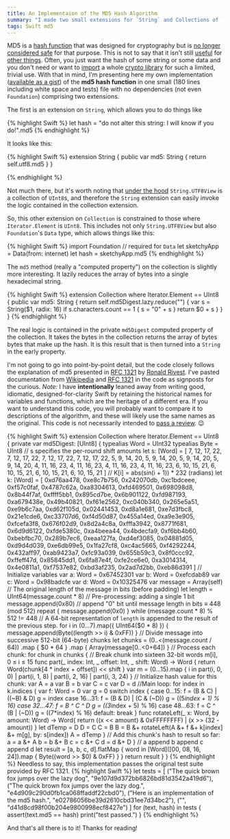 ```yaml
---
title: An Implementaion of the MD5 Hash Algorithm
summary: "I made two small extensions for `String` and Collections of `UInt8` that compute the md5 hash function."
tags: Swift md5
---
```

MD5 is a [hash function](https://en.wikipedia.org/wiki/Hash_function) that was designed for cryptography but is [no longer considered safe](https://en.wikipedia.org/wiki/MD5#Security) for that purpose. This is not to say that it isn't still [useful](http://khanlou.com/2015/07/cache-me-if-you-can) for [other things](http://adventofcode.com/2016/day/17). Often, you just want the hash of some string or some data and you don't need or want to [import](http://stackoverflow.com/questions/25248598/importing-commoncrypto-in-a-swift-framework) a whole [crypto library](https://github.com/krzyzanowskim/cryptoswift) for such a limited, trivial use.
With that in mind, I'm presenting here my own implementation ([available as a gist](https://gist.github.com/proxpero/c5aedb64f19f0d4c9ae63b8eee1a1b3e)) of the **md5 hash function** in one small (180 lines including white space and tests) file with no dependencies (not even `Foundation`) comprising two extensions.

The first is an extension on `String`, which allows you to do things like

{% highlight Swift %}
let hash = "do not alter this string: I will know if you do!".md5
{% endhighlight %}

It looks like this:

{% highlight Swift %}
extension String {
    public var md5: String {
        return self.utf8.md5
    }
}

{% endhighlight %}

Not much there, but it's worth noting that [under the hood](https://developer.apple.com/reference/swift/string.utf8view) `String.UTF8View` is a collection of `UInt8`s, and therefore the `String` extension can easily invoke the logic contained in the collection extension.

So, this other extension on `Collection` is constrained to those where `Iterator.Element` is `UInt8`. This includes not only `String.UTF8View` but also `Foundation`'s `Data` type, which allows things like this:

{% highlight Swift %}
import Foundation // required for `Data`
let sketchyApp = Data(from: internet)
let hash = sketchyApp.md5
{% endhighlight %}

The `md5` method (really a "computed property") on the collection is slightly more interesting. It lazily reduces the array of bytes into a single hexadecimal string.

{% highlight Swift %}
extension Collection where Iterator.Element == UInt8 {
    public var md5: String {
        return self.md5Digest.lazy.reduce("") {
            var s = String($1, radix: 16)
            if s.characters.count == 1 {
                s = "0" + s
            }
            return $0 + s
        }
    }
}
{% endhighlight %}

The real logic is contained in the private `md5Digest` computed property of the collection. It takes the bytes in the collection returns the array of bytes bytes that make up the hash. It is this result that is then turned into a `String` in the early property.

I'm not going to go into point-by-point detail, but the code closely follows the explanation of md5 presented in [RFC 1321](https://tools.ietf.org/html/rfc1321) by [Ronald Rivest](https://www.youtube.com/watch?v=YQw124CtvO0). I've pasted documentation from [Wikipedia](https://en.wikipedia.org/wiki/MD5#Pseudocode) and [RFC 1321](https://tools.ietf.org/html/rfc1321) in the code as signposts for the curious. *Note:* I have **intentionally** leaned away from writing good, idiomatic, designed-for-clarity Swift by retaining the historical names for variables and functions, which are the heritage of a different era. If you want to understand this code, you will probably want to compare it to descriptions of the algorithm, and these will likely use the same names as the original. This code is not necessarily intended to [pass a review](http://stackoverflow.com/questions/109023/how-to-count-the-number-of-set-bits-in-a-32-bit-integer#comment1668520_109025). 😉

{% highlight Swift %}
extension Collection where Iterator.Element == UInt8 {
  private var md5Digest: [UInt8] {
      typealias Word = UInt32
      typealias Byte = UInt8
      // s specifies the per-round shift amounts
      let s: [Word] = [
          7, 12, 17, 22, 7, 12, 17, 22, 7, 12, 17, 22, 7, 12, 17, 22,
          5,  9, 14, 20, 5,  9, 14, 20, 5,  9, 14, 20, 5,  9, 14, 20,
          4, 11, 16, 23, 4, 11, 16, 23, 4, 11, 16, 23, 4, 11, 16, 23,
          6, 10, 15, 21, 6, 10, 15, 21, 6, 10, 15, 21, 6, 10, 15, 21
      ]
      // K[i] = abs(sin(i + 1)) * 232 (radians)
      let k: [Word] = [
          0xd76aa478, 0xe8c7b756, 0x242070db, 0xc1bdceee,
          0xf57c0faf, 0x4787c62a, 0xa8304613, 0xfd469501,
          0x698098d8, 0x8b44f7af, 0xffff5bb1, 0x895cd7be,
          0x6b901122, 0xfd987193, 0xa679438e, 0x49b40821,
          0xf61e2562, 0xc040b340, 0x265e5a51, 0xe9b6c7aa,
          0xd62f105d, 0x02441453, 0xd8a1e681, 0xe7d3fbc8,
          0x21e1cde6, 0xc33707d6, 0xf4d50d87, 0x455a14ed,
          0xa9e3e905, 0xfcefa3f8, 0x676f02d9, 0x8d2a4c8a,
          0xfffa3942, 0x8771f681, 0x6d9d6122, 0xfde5380c,
          0xa4beea44, 0x4bdecfa9, 0xf6bb4b60, 0xbebfbc70,
          0x289b7ec6, 0xeaa127fa, 0xd4ef3085, 0x04881d05,
          0xd9d4d039, 0xe6db99e5, 0x1fa27cf8, 0xc4ac5665,
          0xf4292244, 0x432aff97, 0xab9423a7, 0xfc93a039,
          0x655b59c3, 0x8f0ccc92, 0xffeff47d, 0x85845dd1,
          0x6fa87e4f, 0xfe2ce6e0, 0xa3014314, 0x4e0811a1,
          0xf7537e82, 0xbd3af235, 0x2ad7d2bb, 0xeb86d391
      ]
      // Initialize variables
      var a: Word = 0x67452301
      var b: Word = 0xefcdab89
      var c: Word = 0x98badcfe
      var d: Word = 0x10325476
      var message = Array(self)
      // The original length of the message in bits (before padding)
      let length = UInt64(message.count * 8)
      // Pre-processing: adding a single 1 bit
      message.append(0x80)
      // append "0" bit until message length in bits ≡ 448 (mod 512)
      repeat {
          message.append(0x0)
      } while (message.count * 8) % 512 != 448
      // A 64-bit representation of `length` is appended to the result of the previous step.
      for i in (0...7).map({ UInt64($0 * 8) }) {
          message.append(Byte((length >> i) & 0xFF))
      }
      // Divide message into successive 512-bit (64-byte) chunks
      let chunks = (0..<(message.count / 64))
          .map { $0 * 64 }
          .map { Array(message[$0..<$0+64]) }
      // Process each chunk:
      for chunk in chunks {
          // Break chunk into sixteen 32-bit words m[i], 0 ≤ i ≤ 15
          func part(_ index: Int, _ offset: Int, _ shift: Word) -> Word {
              return Word(chunk[4 * index + offset]) << shift
          }
          var m = (0...15).map { i in
              part(i, 0, 0) | part(i, 1, 8) | part(i, 2, 16) | part(i, 3, 24)
          }
          // Initialize hash value for this chunk:
          var A = a
          var B = b
          var C = c
          var D = d
          //Main loop:
          for index in k.indices {
              var f: Word = 0
              var g = 0
              switch index {
              case 0...15:
                  f = (B & C) | ((~B) & D)
                  g = index
              case 16...31:
                  f = (B & D) | (C & (~D))
                  g = ((5*index + 1) % 16)
              case 32...47:
                  f = B ^ C ^ D
                  g = ((3*index + 5) % 16)
              case 48...63:
                  f = C ^ (B | (~D))
                  g = ((7*index) % 16)
              default:
                  break
              }
              func rotateLeft(_ x: Word, by amount: Word) -> Word{
                  return ((x << amount) & 0xFFFFFFFF) | (x >> (32 - amount))
              }
              let dTemp = D
              D = C
              C = B
              B = B &+ rotateLeft(A &+ f &+ k[index] &+ m[g], by: s[index])
              A = dTemp
          }
          // Add this chunk's hash to result so far:
          a = a &+ A
          b = b &+ B
          c = c &+ C
          d = d &+ D
      }
      // a append b append c append d
      let result = [a, b, c, d].flatMap { word in
          [Word]([00, 08, 16, 24]).map { Byte((word >> $0) & 0xFF) }
      }
      return result
  }
}
{% endhighlight %}
Needless to say, this implementation passes the original test suite provided by RFC 1321.
{% highlight Swift %}
let tests = [
    ("The quick brown fox jumps over the lazy dog", "9e107d9d372bb6826bd81d3542a419d6"),
    ("The quick brown fox jumps over the lazy dog.", "e4d909c290d0fb1ca068ffaddf22cbd0"),
    ("Here is an implementation of the md5 hash.", "e02786056be39d2610cbd31ee7d34bc2"),
    ("", "d41d8cd98f00b204e9800998ecf8427e")
    ]
for (text, hash) in tests {
    assert(text.md5 == hash)
    print("test passed.")
}
{% endhighlight %}

And that's all there is to it! Thanks for reading!
